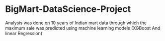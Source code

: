 # BigMart-DataScience-Project
Analysis was done on 10 years of Indian mart data through which the maximum sale was predicted using machine learning models (XGBoost And linear Regression)

